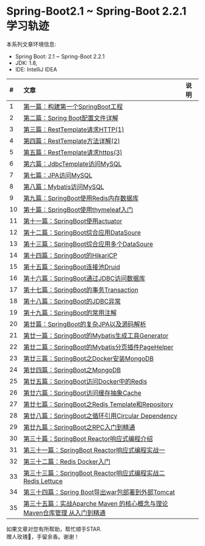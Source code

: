 # Spring-Boot2.1 ~ Spring-Boot 2.2.1 学习轨迹

本系列文章环境信息:
* Spring Boot: 2.1 ~ Spring-Boot 2.2.1
* JDK: 1.8, 
* IDE: IntelliJ IDEA


| #    | 文章                                    | 说明                                      |
| :--- | :--------------------------------------- | :--------------------------------------- |
| 1    | [第一篇：构建第一个SpringBoot工程][001] |                         |
| 2    | [第二篇：Spring Boot配置文件详解][002] |                         |
| 3    | [第三篇：RestTemplate请求HTTP(1)][003] |                         |
| 4    | [第四篇：RestTemplate方法详解(2)][004] |                         |
| 5    | [第五篇：RestTemplate请求https(3)][005] |                         |
| 6    | [第六篇：JdbcTemplate访问MySQL][006] |                         |
| 7    | [第七篇：JPA访问MySQL][007] |                         |
| 8    | [第八篇：Mybatis访问MySQL][008] |                         |
| 9    | [第九篇：SpringBoot使用Redis内存数据库][009] |                         |
| 10   | [第十篇：SpringBoot使用thymeleaf入门][010] |                         |
| 11   | [第十一篇：SpringBoot使用actuator][011] |                         |
| 12   | [第十二篇：SpringBoot综合应用DataSoure][012] |                         |
| 13   | [第十三篇：SpringBoot综合应用多个DataSoure][013] |                         |
| 14   | [第十四篇：SpringBoot的HikariCP][014]  |                         |
| 15   | [第十五篇：SpringBoot连接池Druid][015]  |                         |
| 16   | [第十六篇：SpringBoot通过JDBC访问数据库][016]  |                         |
| 17   | [第十七篇：SpringBoot的事务Transaction][017]  |                         |
| 18   | [第十八篇：SpringBoot的JDBC异常][018]  |                         |
| 19   | [第十九篇：SpringBoot的常用注解][019]  |                         |
| 20   | [第廿篇：SpringBoot的复杂JPA以及源码解析][020]  |                         |
| 21   | [第廿一篇：SpringBoot的Mybatis生成工具Generator][021]  |                         |
| 22   | [第廿二篇：SpringBoot的Mybatis分页插件PageHelper][022]  |                         |
| 23   | [第廿三篇：SpringBoot之Docker安装MongoDB][023]  |                         |
| 24   | [第廿四篇：SpringBoot之MongoDB][024]  |                         |
| 25   | [第廿五篇：SpringBoot访问Docker中的Redis][025]  |                         |
| 26   | [第廿六篇：SpringBoot访问缓存抽象Cache][026]  |                         |
| 27   | [第廿七篇：SpringBoot之Redis Template和Repository][027]  |                         |
| 28   | [第廿八篇：SpringBoot之循环引用Circular Dependency][028]  |                         |
| 29   | [第廿九篇：SpringBoot之RPC入门到精通][029]  |                         |
| 30   | [第三十篇：SpringBoot Reactor响应式编程介绍][030]  |                         |
| 31   | [第三十一篇：SpringBoot Reactor响应式编程实战一][031]  |                         |
| 32   | [第三十二篇：Redis Docker入门][032]  |                         |
| 33   | [第三十三篇：SpringBoot Reactor响应式编程实战二 Redis Lettuce][033]  |                         |
| 34   | [第三十四篇：Spring Boot导出war包部署到外部Tomcat][034]  |                         |
| 35   | [第三十五篇：实战Aparche Maven 的核心概念与理论 Maven仓库管理 从入门到精通][035]  |                         |

如果文章对您有所帮助，帮忙顺手STAR.<br>
赠人玫瑰🌹，手留余香。谢谢！

[001]: https://github.com/zgpeace/Spring-Boot2.1/tree/master/demo1boot
[002]: https://github.com/zgpeace/Spring-Boot2.1/tree/master/democonfig
[003]: https://github.com/zgpeace/Spring-Boot2.1/blob/master/http/demoresttemplatehttp
[004]: https://github.com/zgpeace/Spring-Boot2.1/tree/master/http/demoresttemplatemethod
[005]: https://github.com/zgpeace/Spring-Boot2.1/tree/master/http/demoresttemplatehttps
[006]: https://github.com/zgpeace/Spring-Boot2.1/tree/master/db/demojdbctemplate
[007]: https://github.com/zgpeace/Spring-Boot2.1/tree/master/db/demojpa
[008]: https://github.com/zgpeace/Spring-Boot2.1/tree/master/db/demomybatis
[009]: https://github.com/zgpeace/Spring-Boot2.1/tree/master/db/demoredis
[010]: https://github.com/zgpeace/Spring-Boot2.1/tree/master/tool/thymeleaf
[011]: https://github.com/zgpeace/Spring-Boot2.1/tree/master/tool/demoactuator
[012]: https://github.com/zgpeace/Spring-Boot2.1/tree/master/db/demojdbccompose
[013]: https://github.com/zgpeace/Spring-Boot2.1/tree/master/db/demomultidatasource
[014]: https://blog.csdn.net/zgpeace/article/details/98719059
[015]: https://github.com/zgpeace/Spring-Boot2.1/tree/master/db/demodbdruid
[016]: https://github.com/zgpeace/Spring-Boot2.1/tree/master/db/demodbjdbc
[017]: https://github.com/zgpeace/Spring-Boot2.1/tree/master/db/demodbtransaction
[018]: https://github.com/zgpeace/Spring-Boot2.1/tree/master/db/demodberrorcode
[019]: https://blog.csdn.net/zgpeace/article/details/99704906
[020]: https://github.com/zgpeace/Spring-Boot2.1/tree/master/db/demodbjpastarbucks
[021]: https://github.com/zgpeace/Spring-Boot2.1/tree/master/db/demodbmybatisgenerator
[022]: https://github.com/zgpeace/Spring-Boot2.1/tree/master/db/DemoDBMybatisPageHelper
[023]: https://blog.csdn.net/zgpeace/article/details/100799655
[024]: https://blog.csdn.net/zgpeace/article/details/100875252
[025]: https://github.com/zgpeace/Spring-Boot2.1/tree/master/Nosql/JedisDemo
[026]: https://blog.csdn.net/zgpeace/article/details/101599443
[027]: https://blog.csdn.net/zgpeace/article/details/102130845
[028]: https://blog.csdn.net/zgpeace/article/details/102210725
[029]: https://blog.csdn.net/zgpeace/article/details/103287450
[030]: https://blog.csdn.net/zgpeace/article/details/103311708
[031]: https://blog.csdn.net/zgpeace/article/details/103321024
[032]: https://blog.csdn.net/zgpeace/article/details/101599335
[033]: https://blog.csdn.net/zgpeace/article/details/103363725
[034]: https://blog.csdn.net/zgpeace/article/details/104547552
[035]: https://blog.csdn.net/zgpeace/article/details/106039190

